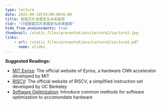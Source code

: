 ```yaml
---
type: lecture
date: 2025-09-18T19:00:00+8:00
title: 智能芯片发展史与未来趋势
tldr: "介绍智能芯片发展史与未来趋势"
hide_from_announcments: true
thumbnail: /static_files/presentations/Lecture2/Lecture2.jpg
links: 
    - url: /static_files/presentations/Lecture2/Lecture2.pdf
      name: slides
---
```

**Suggested Readings:**
- [MIT Eyriss](https://eyeriss.mit.edu/): The official website of Eyriss, a hardware CNN accelerator developed by MIT
- [RISCV](https://bar.eecs.berkeley.edu/projects/riscv.html): The official website of RISCV, a simplified instruction set developed by UC Berkeley
- [Software Optimization](https://xailient.com/blog/4-popular-model-compression-techniques-explained/): Introduce common methods for software optimization to accomondate hardware
